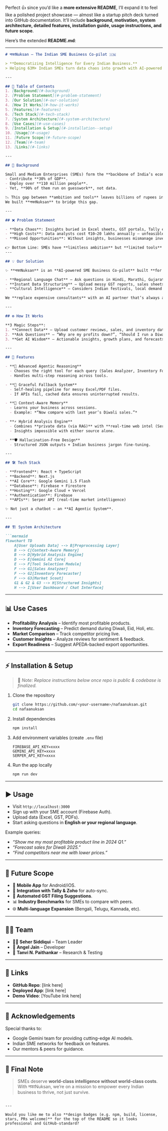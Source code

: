 Perfect 👍 since you’d like a **more extensive README**, I’ll expand it to feel like a polished project showcase — almost like a startup pitch deck turned into GitHub documentation. It’ll include **background, motivation, system architecture, detailed features, installation guide, usage instructions, and future scope**.

Here’s the extended **README.md**:

---

````markdown
# नफाNuksan – The Indian SME Business Co-pilot 🇮🇳  

> **Democratizing Intelligence for Every Indian Business.**  
> Helping 63M+ Indian SMEs turn data chaos into growth with AI-powered insights.  

---

## 📌 Table of Contents
1. [Background](#-background)  
2. [Problem Statement](#-problem-statement)  
3. [Our Solution](#-our-solution)  
4. [How It Works](#-how-it-works)  
5. [Features](#-features)  
6. [Tech Stack](#-tech-stack)  
7. [System Architecture](#-system-architecture)  
8. [Use Cases](#-use-cases)  
9. [Installation & Setup](#-installation--setup)  
10. [Usage](#-usage)  
11. [Future Scope](#-future-scope)  
12. [Team](#-team)  
13. [Links](#-links)  

---

## 📖 Background  

Small and Medium Enterprises (SMEs) form the **backbone of India’s economy**:  
- Contribute **30% of GDP**.  
- Employ over **110 million people**.  
- Yet, **90% of them run on guesswork**, not data.  

📉 This gap between **ambition and tools** leaves billions of rupees in untapped opportunities.  
We built **नफाNuksan** to bridge this gap.  

---

## ❌ Problem Statement  

- **Data Chaos**: Insights buried in Excel sheets, GST portals, Tally exports, and invoices.  
- **High Costs**: Data analysts cost ₹10–20 lakhs annually — unfeasible for most SMEs.  
- **Missed Opportunities**: Without insights, businesses mismanage inventory, fail to forecast demand, and lose customers.  

👉 Bottom Line: SMEs have **limitless ambition** but **limited tools**.  
---

## 💡 Our Solution  

✨ **नफाNuksan** is an **AI-powered SME Business Co-pilot** built **for India, in India**.  

- **Regional Language Chat** – Ask questions in Hindi, Marathi, Gujarati, Tamil, or English.  
- **Instant Data Structuring** – Upload messy GST reports, sales sheets, and PDFs → AI cleans & analyzes them.  
- **Cultural Intelligence** – Considers Indian festivals, local demand cycles, and APEDA exports.  

We **replace expensive consultants** with an AI partner that’s always available, affordable, and scalable.  

---

## ⚙️ How It Works  

**3 Magic Steps**:  
1. **Connect Data** – Upload customer reviews, sales, and inventory data securely.  
2. **Ask Questions** – “Why are my profits down?”, “Should I run a Diwali discount?”, “Compare last year vs this year.”  
3. **Get AI Wisdom** – Actionable insights, growth plans, and forecasts tailored for your business.  

---

## 🌟 Features  

- **🧠 Advanced Agentic Reasoning**  
  - Chooses the right tool for each query (Sales Analyzer, Inventory Forecaster, Market Scout).  
  - Handles multi-step reasoning across tools.  

- **🔄 Graceful Fallback System**  
  - Self-healing pipeline for messy Excel/PDF files.  
  - If APIs fail, cached data ensures uninterrupted results.  

- **📝 Context-Aware Memory**  
  - Learns your business across sessions.  
  - Example: *“Now compare with last year’s Diwali sales.”*  

- **⚡ Hybrid Analysis Engine**  
  - Combines **private data (via RAG)** with **real-time web intel (Serper API)**.  
  - Insights impossible with either source alone.  

- **🛡️ Hallucination-Free Design**  
  - Structured JSON outputs + Indian business jargon fine-tuning.  

---

## 🛠 Tech Stack  

- **Frontend**: React + TypeScript  
- **Backend**: Next.js  
- **AI Core**: Google Gemini 1.5 Flash  
- **Database**: Firebase + Firestore  
- **Hosting**: Google Cloud + Vercel  
- **Authentication**: Firebase  
- **APIs**: Serper API (real-time market intelligence)  

✨ Not just a chatbot — an **AI Agentic System**.  

---

## 🏗 System Architecture  

```mermaid
flowchart TD
    A[User Uploads Data] --> B[Preprocessing Layer]
    B --> C[Context-Aware Memory]
    B --> D[Hybrid Analysis Engine]
    D --> E[Gemini AI Core]
    E --> F[Tool Selection Module]
    F --> G1[Sales Analyzer]
    F --> G2[Inventory Forecaster]
    F --> G3[Market Scout]
    G1 & G2 & G3 --> H[Structured Insights]
    H --> I[User Dashboard / Chat Interface]
````

---

## 📊 Use Cases

* **Profitability Analysis** – Identify most profitable products.
* **Inventory Forecasting** – Predict demand during Diwali, Eid, Holi, etc.
* **Market Comparison** – Track competitor pricing live.
* **Customer Insights** – Analyze reviews for sentiment & feedback.
* **Export Readiness** – Suggest APEDA-backed export opportunities.

---

## ⚡ Installation & Setup

> 🚧 *Note: Replace instructions below once repo is public & codebase is finalized.*

1. Clone the repository

   ```bash
   git clone https://github.com/<your-username>/nafaanuksan.git
   cd nafaanuksan
   ```
2. Install dependencies

   ```bash
   npm install
   ```
3. Add environment variables (create `.env` file)

   ```
   FIREBASE_API_KEY=xxxx
   GEMINI_API_KEY=xxxx
   SERPER_API_KEY=xxxx
   ```
4. Run the app locally

   ```bash
   npm run dev
   ```

---

## ▶️ Usage

* Visit `http://localhost:3000`
* Sign up with your SME account (Firebase Auth).
* Upload data (Excel, GST, PDFs).
* Start asking questions in **English or your regional language**.

Example queries:

* *“Show me my most profitable product line in 2024 Q1.”*
* *“Forecast sales for Diwali 2025.”*
* *“Find competitors near me with lower prices.”*

---

## 🔮 Future Scope

* 📱 **Mobile App** for Android/iOS.
* 🤝 **Integration with Tally & Zoho** for auto-sync.
* 🧾 **Automated GST Filing Suggestions**.
* 📊 **Industry Benchmarks** for SMEs to compare with peers.
* 🌐 **Multi-language Expansion** (Bengali, Telugu, Kannada, etc).

---

## 👩‍💻 Team

* 👩‍💻 **Seher Siddiqui** – Team Leader
* 👩 **Angel Jain** – Developer
* 👩 **Tanvi N. Paithankar** – Research & Testing

---

## 🔗 Links

* **GitHub Repo**: \[link here]
* **Deployed App**: \[link here]
* **Demo Video**: \[YouTube link here]

---

## 🙏 Acknowledgements

Special thanks to:

* Google Gemini team for providing cutting-edge AI models.
* Indian SME networks for feedback on features.
* Our mentors & peers for guidance.

---

## 💬 Final Note

> SMEs deserve **world-class intelligence without world-class costs**.
> With नफाNuksan, we’re on a mission to empower every Indian business to thrive, not just survive.

```

---

Would you like me to also **design badges (e.g. npm, build, license, stars, PRs welcome)** for the top of the README so it looks professional and GitHub-standard?
```
